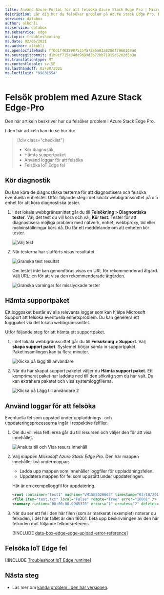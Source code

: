 ```yaml
---
title: Använd Azure Portal för att felsöka Azure Stack Edge Pro | Microsoft Docs
description: Lär dig hur du felsöker problem på Azure Stack Edge Pro. Du kan köra diagnostik, samla in information för support och använda loggar för att felsöka.
services: databox
author: alkohli
ms.service: databox
ms.subservice: edge
ms.topic: troubleshooting
ms.date: 02/05/2021
ms.author: alkohli
ms.openlocfilehash: ff6d1f46299875354a72a6a93a828df7960169ad
ms.sourcegitcommit: d1b0cf715a34dd9d89d3b72bb71815d5202d5b3a
ms.translationtype: MT
ms.contentlocale: sv-SE
ms.lasthandoff: 02/08/2021
ms.locfileid: "99831554"
---
```

# <a name="troubleshoot-your-azure-stack-edge-pro-issues"></a>Felsök problem med Azure Stack Edge-Pro

Den här artikeln beskriver hur du felsöker problem i Azure Stack Edge Pro. 

I den här artikeln kan du se hur du:

> [!div class="checklist"]
>
> * Kör diagnostik
> * Hämta supportpaket
> * Använd loggar för att felsöka
> * Felsöka IoT Edge fel

## <a name="run-diagnostics"></a>Kör diagnostik

Du kan köra de diagnostiska testerna för att diagnostisera och felsöka eventuella enhetsfel. Utför följande steg i det lokala webbgränssnittet på din enhet för att köra diagnostiska tester.

1. I det lokala webbgränssnittet går du till **Felsökning > Diagnostiska tester**. Välj det test du vill köra och välj **Kör test**. Tester för att diagnostisera möjliga problem med nätverk, enhet, webbproxy, tid eller molninställningar körs då. Du får ett meddelande om att enheten kör tester.

    ![Välj test](media/azure-stack-edge-troubleshoot/run-diag-1.png)

2. När testerna har slutförts visas resultatet.

    ![Granska test resultat](media/azure-stack-edge-troubleshoot/run-diag-2.png)

    Om testet inte kan genomföras visas en URL för rekommenderad åtgärd. Välj URL: en för att visa den rekommenderade åtgärden.

    ![Granska varningar för misslyckade tester](media/azure-stack-edge-troubleshoot/run-diag-3.png)

## <a name="collect-support-package"></a>Hämta supportpaket

Ett loggpaket består av alla relevanta loggar som kan hjälpa Microsoft Support att felsöka eventuella enhetsproblem. Du kan generera ett loggpaket via det lokala webbgränssnittet.

Utför följande steg för att hämta ett supportpaket.

1. I det lokala webbgränssnittet går du till **Felsökning > Support**. Välj **skapa support paket**. Systemet börjar samla in supportpaket. Paketinsamlingen kan ta flera minuter.

    ![Klicka på lägg till användare](media/azure-stack-edge-troubleshoot/collect-logs-1.png)

2. När du har skapat support paketet väljer du **Hämta support paket**. Ett komprimerat paket har laddats ned till den sökväg som du har valt. Du kan extrahera paketet och visa systemloggfilerna.

    ![Klicka på Lägg till användare 2](media/azure-stack-edge-troubleshoot/collect-logs-2.png)

## <a name="use-logs-to-troubleshoot"></a>Använd loggar för att felsöka

Eventuella fel som uppstod under uppladdnings- och uppdateringsprocesserna ingår i respektive felfiler.

1. Om du vill visa felfilerna går du till resursen och väljer den för att visa innehållet. 

      ![Ansluta till och Visa resurs innehåll](media/azure-stack-edge-troubleshoot/troubleshoot-logs-1.png)

2. Välj _mappen Microsoft Azure Stack Edge Pro_. Den här mappen innehåller två undermappar:

    * Ladda upp mappen som innehåller loggfiler för uppladdningsfelen.
    * Uppdatera mappen för fel som uppstått under uppdateringen.

    Här är en exempelloggfil för uppdatering.

    ```xml
    <root container="test1" machine="VM15BS020663" timestamp="03/18/2019 00:11:10" />
    <file item="test.txt" local="False" remote="True" error="16001" />
    <summary runtime="00:00:00.0945320" errors="1" creates="2" deletes="0" insync="3" replaces="0" pending="9" />
    ```

3. När du ser ett fel i den här filen (som är markerat i exemplet) noterar du felkoden, i det här fallet är den 16001. Leta upp beskrivningen av den här felkoden mot följande felkodsreferens.

    [!INCLUDE [data-box-edge-edge-upload-error-reference](../../includes/data-box-edge-gateway-upload-error-reference.md)]

## <a name="troubleshoot-iot-edge-errors"></a>Felsöka IoT Edge fel

[!INCLUDE [Troubleshoot IoT Edge runtime](../../includes/azure-stack-edge-iot-troubleshoot-compute.md)]

## <a name="next-steps"></a>Nästa steg

* Läs mer om [kända problem i den här versionen](../databox-gateway/data-box-gateway-release-notes.md).